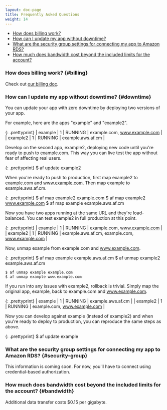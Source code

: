 ```yaml
---
layout: doc-page
title: Frequently Asked Questions
weight: 14
---
```


* [How does billing work?](#billing)
* [How can I update my app without downtime?](#downtime)
* [What are the security group settings for connecting my app to Amazon RDS?](#security-group)
* [How much does bandwidth cost beyond the included limits for the account?](#bandwidth)

### How does billing work? {#billing}

Check out [our billing doc](/billing).

### How can I update my app without downtime? {#downtime}

You can update your app with zero downtime by deploying two versions of your app.

For example, here are the apps "example" and "example2".

{: .prettyprint}
    | example         | 1  | RUNNING | example.com, www.example.com  |
    | example2        | 1  | RUNNING | example.aws.af.cm             |

Develop on the second app, example2, deploying new code until you're ready to push to example.com. This way you can live test the app without fear of affecting real users. 

{: .prettyprint}
    $ af update example2

When you're ready to push to production, first map example2 to example.com and www.example.com. Then map example to example.aws.af.cm.

{: .prettyprint}
    $ af map example2 example.com 
    $ af map example2 www.example.com 
    $ af map example example.aws.af.cm 

Now you have two apps running at the same URL and they're load-balanced. You can test example2 in full production at this point.

{: .prettyprint}
    | example         | 1  | RUNNING | example.com, www.example.com                     |
    | example2        | 1  | RUNNING | example.aws.af.cm, example.com, www.example.com  |

Now, unmap example from example.com and www.example.com.

{: .prettyprint}
    $ af map example example.aws.af.cm 
    $ af unmap example2 example.aws.af.cm 

    $ af unmap example example.com 
    $ af unmap example www.example.com 

If you run into any issues with example2, rollback is trivial. Simply map the original app, example, back to example.com and www.example.com. 

{: .prettyprint}
    | example         | 1  | RUNNING | example.aws.af.cm             |
    | example2        | 1  | RUNNING | example.com, www.example.com  |

 Now you can develop against example (instead of example2) and when you're ready to deploy to production, you can reproduce the same steps as above.

{: .prettyprint}
    $ af update example

### What are the security group settings for connecting my app to Amazon RDS? {#security-group}

This information is coming soon. For now, you'll have to connect using credential-based authorization.

### How much does bandwidth cost beyond the included limits for the account? {#bandwidth}

Additional data transfer costs $0.15 per gigabyte.
